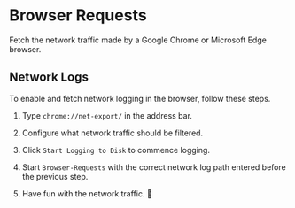 # Browser Requests

Fetch the network traffic made by a Google Chrome or Microsoft Edge browser.

## Network Logs

To enable and fetch network logging in the browser, follow these steps.

1) Type `chrome://net-export/` in the address bar.

2) Configure what network traffic should be filtered.

3) Click `Start Logging to Disk` to commence logging.

4) Start `Browser-Requests` with the correct network log path entered before the previous step.

5) Have fun with the network traffic. 🎉
